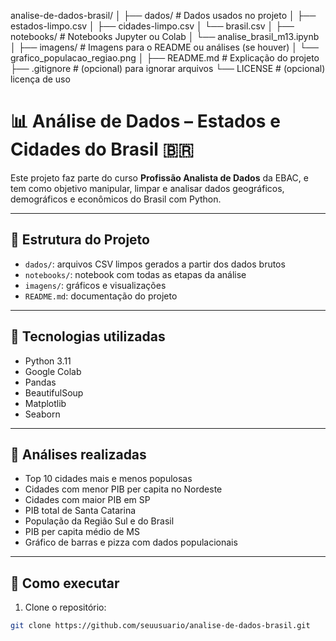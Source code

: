 analise-de-dados-brasil/
│
├── dados/                    # Dados usados no projeto
│   ├── estados-limpo.csv
│   ├── cidades-limpo.csv
│   └── brasil.csv
│
├── notebooks/                # Notebooks Jupyter ou Colab
│   └── analise_brasil_m13.ipynb
│
├── imagens/                  # Imagens para o README ou análises (se houver)
│   └── grafico_populacao_regiao.png
│
├── README.md                 # Explicação do projeto
├── .gitignore                # (opcional) para ignorar arquivos
└── LICENSE                   # (opcional) licença de uso
# 📊 Análise de Dados – Estados e Cidades do Brasil 🇧🇷

Este projeto faz parte do curso **Profissão Analista de Dados** da EBAC, e tem como objetivo manipular, limpar e analisar dados geográficos, demográficos e econômicos do Brasil com Python.

---

## 📁 Estrutura do Projeto

- `dados/`: arquivos CSV limpos gerados a partir dos dados brutos
- `notebooks/`: notebook com todas as etapas da análise
- `imagens/`: gráficos e visualizações
- `README.md`: documentação do projeto

---

## 🧪 Tecnologias utilizadas

- Python 3.11
- Google Colab
- Pandas
- BeautifulSoup
- Matplotlib
- Seaborn

---

## 📌 Análises realizadas

- Top 10 cidades mais e menos populosas
- Cidades com menor PIB per capita no Nordeste
- Cidades com maior PIB em SP
- PIB total de Santa Catarina
- População da Região Sul e do Brasil
- PIB per capita médio de MS
- Gráfico de barras e pizza com dados populacionais

---

## 📂 Como executar

1. Clone o repositório:
```bash
git clone https://github.com/seuusuario/analise-de-dados-brasil.git
